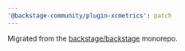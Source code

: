 ```yaml
---
'@backstage-community/plugin-xcmetrics': patch
---
```


Migrated from the [backstage/backstage](https://github.com/backstage/backstage) monorepo.
